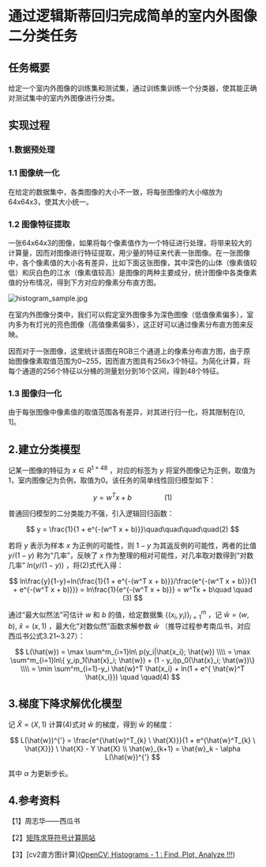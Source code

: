 # 通过逻辑斯蒂回归完成简单的室内外图像二分类任务

## 任务概要

给定一个室内外图像的训练集和测试集，通过训练集训练一个分类器，使其能正确对测试集中的室内外图像进行分类。



## 实现过程

### 1.数据预处理

### 1.1 图像统一化

在给定的数据集中，各类图像的大小不一致，将每张图像的大小缩放为64x64x3，使其大小统一。

### 1.2 图像特征提取

一张64x64x3的图像，如果将每个像素值作为一个特征进行处理，将带来较大的计算量，因而对图像进行特征提取，用少量的特征来代表一张图像。在一张图像中，各个像素值的大小各有差异，比如下面这张图像，其中深色的山体（像素值较低）和灰白色的江水（像素值较高）是图像的两种主要成分，统计图像中各类像素值的分布情况，得到下方对应的像素分布直方图。

![histogram_sample.jpg](https://docs.opencv.org/4.x/histogram_sample.jpg)

在室内外图像分类中，我们可以假定室外图像多为深色图像（低值像素偏多），室内多为有灯光的亮色图像（高值像素偏多），这正好可以通过像素分布直方图来反映。

因而对于一张图像，这里统计该图在RGB三个通道上的像素分布直方图，由于原始图像像素取值范围为0~255，因而直方图具有256x3个特征。为简化计算，将每个通道的256个特征以分桶的测量划分到16个区间，得到48个特征。

### 1.3 图像归一化

由于每张图像中像素值的取值范围各有差异，对其进行归一化，将其限制在[0, 1]。

## 2.建立分类模型

记某一图像的特征为   $x\in R^{1 \times 48}$   ，对应的标签为   $y$   将室外图像记为正例，取值为1，室内图像记为负例，取值为0。该任务的简单线性回归模型如下：

$$
y = w^T x + b\quad\quad\quad\quad(1)
$$

普通回归模型的二分类能力不强，引入逻辑回归函数：

$$
y = \frac{1}{1 + e^{-(w^T x + b)}}\quad\quad\quad\quad(2)
$$

若将  $y$  表示为样本   $x$   为正例的可能性，则  $1-y$  为其返反例的可能性，两者的比值  $y/(1-y)$  称为“几率”，反映了 $x$ 作为整理的相对可能性，对几率取对数得到“对数几率” $ln(y/(1-y))$ ，将(2)式代入得：

$$
ln\frac{y}{1-y}=ln(\frac{1}{1 + e^{-(w^T x + b)}}/\frac{e^{-(w^T x + b)}}{1 + e^{-(w^T x + b)}}) = ln\frac{1}{e^{-(w^T x + b)}} = w^Tx + b\quad \quad (3)
$$

通过“最大似然法”可估计 $w$ 和 $b$ 的值，给定数据集 $\{(x_i, y_i)\}^m_{i=1}$ ，记 $\hat{w} = (w, b),\ \hat{x}=(x, 1)$ ，最大化“对数似然”函数求解参数 $\hat{w}$ （推导过程参考南瓜书，对应西瓜书公式3.21~3.27）：

$$
L(\hat{w}) = \max \sum^m_{i=1}ln\ p(y_i|\hat{x_i}; \hat{w})   \\\\
= \max \sum^m_{i=1}ln\{ y_ip_1(\hat{x}_i; \hat{w})  + (1 - y_i)p_0(\hat{x}_i; \hat{w})\}	\\\\
= \min \sum^m_{i=1}-y_i \hat{w}^T \hat{x_i} + ln(1 + e^{ \hat{w}^T \hat{x_i}})  \quad \quad(4)
$$

## 3.梯度下降求解优化模型

记 $\hat{X} = (X, 1)$ 计算(4)式对 $\hat{w}$ 的梯度，得到 $\hat{w}$ 的梯度：

$$
L(\hat{w})^{'} = \frac{e^{\hat{w}^T_{k} \  \hat{X}}}{1 + e^{\hat{w}^T_{k} \  \hat{X}}} \ \hat{X} - Y \hat{X}  \\
\hat{w}_{k+1} = \hat{w}_k - \alpha L(\hat{w})^{'} 
$$

其中 $\alpha$ 为更新步长。

## 4.参考资料

【1】周志华——西瓜书

【2】[矩阵求导符号计算网站](http://www.matrixcalculus.org/)

【3】[cv2直方图计算]([OpenCV: Histograms - 1 : Find, Plot, Analyze !!!](https://docs.opencv.org/4.x/d1/db7/tutorial_py_histogram_begins.html))
